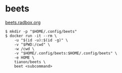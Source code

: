 # beets

[beets.radbox.org](http://beets.radbox.org/)

```console
$ mkdir -p "$HOME/.config/beets"
$ docker run -it --rm \
	-u "$(id -u):$(id -g)" \
	-v "$PWD:/cwd" \
	-w /cwd \
	-v "$HOME/.config/beets:$HOME/.config/beets" \
	-e HOME \
	tianon/beets \
	beet <subcommand>
```
